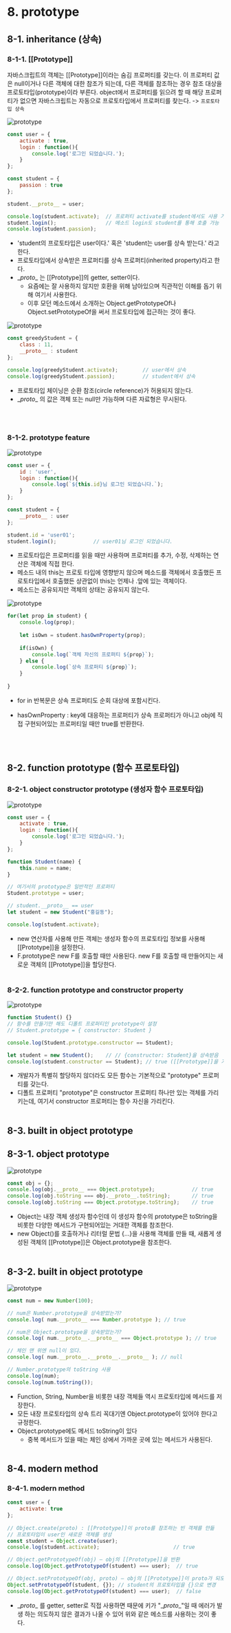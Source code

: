 # 8. prototype

## 8-1. inheritance (상속)

### 8-1-1. [[Prototype]]
자바스크립트의 객체는 [[Prototype]]이라는 숨김 프로퍼티를 갖는다.
이 프로퍼티 값은 null이거나 다른 객체에 대한 참조가 되는데, 다른 객체를 참조하는 경우 참조 대상을 프로토타입(prototype)이라 부른다.
object에서 프로퍼티를 읽으려 할 때 해당 프로퍼티가 없으면 자바스크립트는 자동으로 프로토타입에서 프로퍼티를 찾는다.
-> `프로토타입 상속`

 ![prototype](./images/prototype-1.png)

```js
const user = {
    activate : true,
    login : function(){
        console.log('로그인 되었습니다.');
    }
};

const student = {
    passion : true
};

student.__proto__ = user;

console.log(student.activate);  // 프로퍼티 activate를 student에서도 사용 가능
student.login();                // 메소드 login도 student를 통해 호출 가능
console.log(student.passion);
```

- 'student의 프로토타입은 user이다.' 혹은 'student는 user를 상속 받는다.' 라고 한다.
- 프로토타입에서 상속받은 프로퍼티를 상속 프로퍼티(inherited property)라고 한다.
- \__proto__ 는 [[Prototype]]의 getter, setter이다.
  -  요즘에는 잘 사용하지 않지만 호환을 위해 남아있으며 직관적인 이해를 돕기 위해 여기서 사용한다.
  - 이후 모던 메소드에서 소개하는 Object.getPrototypeOf나 Object.setPrototypeOf을 써서 프로토타입에 접근하는 것이 좋다.

 ![prototype](./images/prototype-2.png)

```js
const greedyStudent = {
    class : 11,
    __proto__ : student
};

console.log(greedyStudent.activate);        // user에서 상속
console.log(greedyStudent.passion);         // student에서 상속
```

- 프로토타입 체이닝은 순환 참조(circle reference)가 허용되지 않는다.
- \__proto__ 의 값은 객체 또는 null만 가능하며 다른 자료형은 무시된다.

<br><br>

### 8-1-2. prototype feature

![prototype](./images/prototype-3.png)
```js
const user = {
    id : 'user',
    login : function(){
        console.log(`${this.id}님 로그인 되었습니다.`);
    }
};

const student = {
    __proto__ : user
};

student.id = 'user01';
student.login();            // user01님 로그인 되었습니다.
```
- 프로토타입은 프로퍼티를 읽을 때만 사용하며 프로퍼티를 추가, 수정, 삭제하는 연산은 객체에 직접 한다.
- 메소드 내의 this는 프로토 타입에 영향받지 않으며 메소드를 객체에서 호출했든 프로토타입에서 호출했든 상관없이 this는 언제나 .앞에 있는 객체이다.
- 메소드는 공유되지만 객체의 상태는 공유되지 않는다.

![prototype](./images/prototype-4.png)

```js
for(let prop in student) {
    console.log(prop);
    
    let isOwn = student.hasOwnProperty(prop);
    
    if(isOwn) {
        console.log(`객체 자신의 프로퍼티 ${prop}`);
    } else {
        console.log(`상속 프로퍼티 ${prop}`);
    }
   
}
```

- for in 반복문은 상속 프로퍼티도 순회 대상에 포함시킨다.

- hasOwnProperty : key에 대응하는 프로퍼티가 상속 프로퍼티가 아니고 obj에 직접 구현되어있는 프로퍼티일 때만 true를 반환한다.

<br><br>

## 8-2. function prototype (함수 프로토타입)

### 8-2-1. object constructor prototype (생성자 함수 프로토타입)

![prototype](./images/prototype-5.png)

```js
const user = {
    activate : true,
    login : function(){
        console.log('로그인 되었습니다.');
    }
};

function Student(name) {
    this.name = name;
}

// 여기서의 prototype은 일반적인 프로퍼티
Student.prototype = user;               

// student.__proto__ == user
let student = new Student("홍길동");    

console.log(student.activate);
```

- new 연산자를 사용해 만든 객체는 생성자 함수의 프로토타입 정보를 사용해 [[Prototype]]을 설정한다.
- F.prototype은 new F를 호출할 때만 사용된다. new F를 호출할 때 만들어지는 새로운 객체의 [[Prototype]]을 할당한다.
<br><br>

### 8-2-2. function prototype and constructor property

![prototype](./images/prototype-6.png)

```js
function Student() {}
// 함수를 만들기만 해도 디폴트 프로퍼티인 prototype이 설정
// Student.prototype = { constructor: Student }

console.log(Student.prototype.constructor == Student);

let student = new Student();    // // {constructor: Student}을 상속받음
console.log(student.constructor == Student); // true ([[Prototype]]을 거쳐 접근함)
```

- 개발자가 특별히 할당하지 않더라도 모든 함수는 기본적으로 "prototype" 프로퍼티를 갖는다.
- 디폴트 프로퍼티 "prototype"은 constructor 프로퍼티 하나만 있는 객체를 가리키는데, 여기서 constructor 프로퍼티는 함수 자신을 가리킨다.
<br><br>

## 8-3. built in object prototype

## 8-3-1. object prototype

![prototype](./images/prototype-7.png)
```js
const obj = {};
console.log(obj.__proto__ === Object.prototype);            // true
console.log(obj.toString === obj.__proto__.toString);       // true
console.log(obj.toString === Object.prototype.toString);    // true
```

- Object는 내장 객체 생성자 함수인데 이 생성자 함수의 prototype은 toString을 비롯한 다양한 메서드가 구현되어있는 거대한 객체를 참조한다.
- new Object()를 호출하거나 리터럴 문법 {...}을 사용해 객체를 만들 때, 새롭게 생성된 객체의 [[Prototype]]은 Object.prototype을 참조한다.
<br><br>

## 8-3-2. built in object prototype

![prototype](./images/prototype-8.png)

```js
const num = new Number(100);

// num은 Number.prototype을 상속받았는가?
console.log( num.__proto__ === Number.prototype ); // true

// num은 Object.prototype을 상속받았는가?
console.log( num.__proto__.__proto__ === Object.prototype ); // true

// 체인 맨 위엔 null이 있다.
console.log( num.__proto__.__proto__.__proto__ ); // null

// Number.prototype의 toString 사용
console.log(num);
console.log(num.toString());
```

- Function, String, Number을 비롯한 내장 객체들 역시 프로토타입에 메서드를 저장한다.
- 모든 내장 프로토타입의 상속 트리 꼭대기엔 Object.prototype이 있어야 한다고 규정한다.
- Object.prototype에도 메서드 toString이 있다
  - 중복 메서드가 있을 때는 체인 상에서 가까운 곳에 있는 메서드가 사용된다.
<br><br>

## 8-4. modern method

### 8-4-1. modern method

```js
const user = {
    activate: true
};
  
// Object.create(proto) : [[Prototype]]이 proto를 참조하는 빈 객체를 만듦
// 프로토타입이 user인 새로운 객체를 생성
const student = Object.create(user);
console.log(student.activate);                        // true

// Object.getPrototypeOf(obj) – obj의 [[Prototype]]을 반환
console.log(Object.getPrototypeOf(student) === user);  // true

// Object.setPrototypeOf(obj, proto) – obj의 [[Prototype]]이 proto가 되도록 설정
Object.setPrototypeOf(student, {}); // student의 프로토타입을 {}으로 변경
console.log(Object.getPrototypeOf(student) === user);  // false
```

- \__proto__ 를 getter, setter로 직접 사용하면 때문에 키가 "\__proto__"일 때 에러가 발생 하는 의도하지 않은 결과가 나올 수 있어 위와 같은 메소드를 사용하는 것이 좋다.